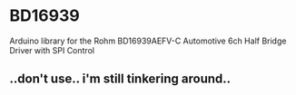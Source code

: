 # BD16939
Arduino library for the Rohm BD16939AEFV-C Automotive 6ch Half Bridge Driver with SPI Control

## ..don't use.. i'm still tinkering around..

